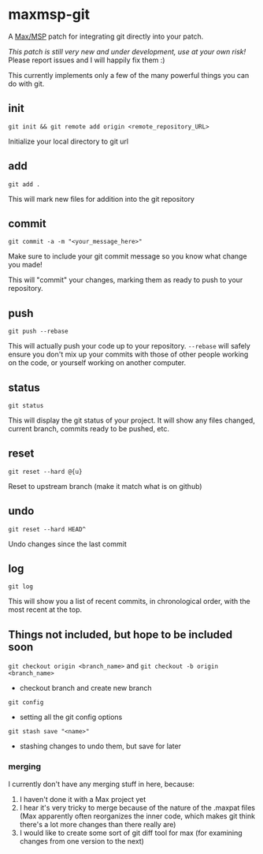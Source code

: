 # maxmsp-git

A [Max/MSP](https://cycling74.com/products/max/) patch for integrating git directly into your patch.

*This patch is still very new and under development, use at your own risk!*
Please report issues and I will happily fix them :)

This currently implements only a few of the many powerful things you can do with git.

## init

`git init && git remote add origin <remote_repository_URL>`

Initialize your local directory to git url

## add

`git add .`

This will mark new files for addition into the git repository

## commit

`git commit -a -m "<your_message_here>"`

Make sure to include your git commit message so you know what change you made!

This will "commit" your changes, marking them as ready to push to your repository.

## push

`git push --rebase`

This will actually push your code up to your repository.  `--rebase` will safely ensure you don't mix up your commits with those of other people working on the code, or yourself working on another computer.

## status

`git status`

This will display the git status of your project.  It will show any files changed, current branch, commits ready to be pushed, etc.

## reset

`git reset --hard @{u}`

Reset to upstream branch (make it match what is on github)

## undo

`git reset --hard HEAD^`

Undo changes since the last commit

## log

`git log`

This will show you a list of recent commits, in chronological order, with the most recent at the top.

## Things not included, but hope to be included soon

`git checkout origin <branch_name>` and `git checkout -b origin <branch_name>`

- checkout branch and create new branch

`git config`

- setting all the git config options

`git stash save "<name>"`

- stashing changes to undo them, but save for later

### merging

I currently don't have any merging stuff in here, because:

1.  I haven't done it with a Max project yet
2.  I hear it's very tricky to merge because of the nature of the .maxpat files (Max apparently often reorganizes the inner code, which makes git think there's a lot more changes than there really are)
3.  I would like to create some sort of git diff tool for max (for examining changes from one version to the next)
